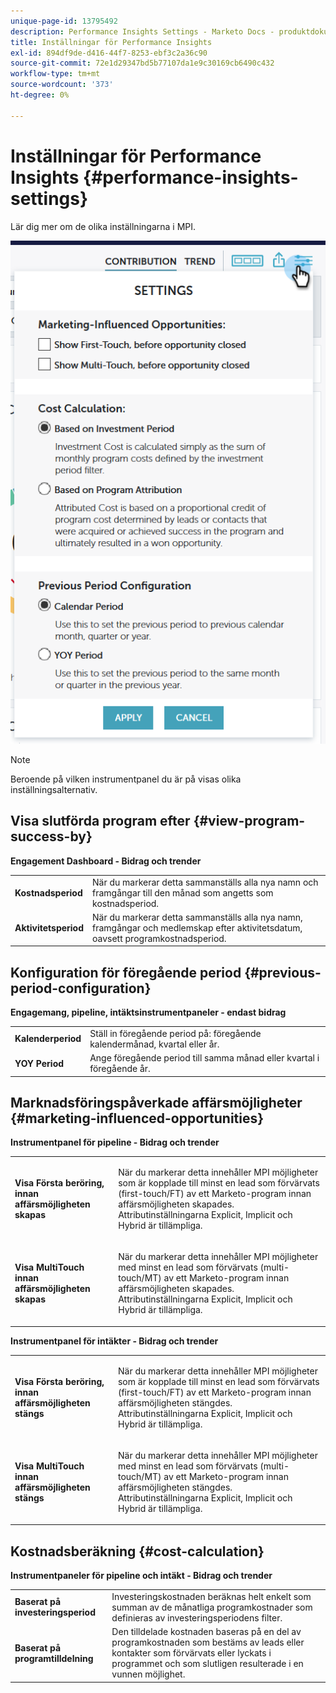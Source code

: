 ```yaml
---
unique-page-id: 13795492
description: Performance Insights Settings - Marketo Docs - produktdokumentation
title: Inställningar för Performance Insights
exl-id: 894df9de-d416-44f7-8253-ebf3c2a36c90
source-git-commit: 72e1d29347bd5b77107da1e9c30169cb6490c432
workflow-type: tm+mt
source-wordcount: '373'
ht-degree: 0%

---
```


# Inställningar för Performance Insights {#performance-insights-settings}

Lär dig mer om de olika inställningarna i MPI.

![](assets/1-3.png)

>[!NOTE]
>
>Beroende på vilken instrumentpanel du är på visas olika inställningsalternativ.

## Visa slutförda program efter {#view-program-success-by}

**Engagement Dashboard - Bidrag och trender**

<table> 
 <tbody> 
  <tr> 
   <td><strong>Kostnadsperiod</strong></td> 
   <td>När du markerar detta sammanställs alla nya namn och framgångar till den månad som angetts som kostnadsperiod.</td> 
  </tr> 
  <tr> 
   <td><strong>Aktivitetsperiod</strong></td> 
   <td>När du markerar detta sammanställs alla nya namn, framgångar och medlemskap efter aktivitetsdatum, oavsett programkostnadsperiod.</td> 
  </tr> 
 </tbody> 
</table>

## Konfiguration för föregående period {#previous-period-configuration}

**Engagemang, pipeline, intäktsinstrumentpaneler - endast bidrag**

<table> 
 <tbody> 
  <tr> 
   <td><strong>Kalenderperiod</strong></td> 
   <td>Ställ in föregående period på: föregående kalendermånad, kvartal eller år.</td> 
  </tr> 
  <tr> 
   <td><strong>YOY Period</strong></td> 
   <td>Ange föregående period till samma månad eller kvartal i föregående år.</td> 
  </tr> 
 </tbody> 
</table>

## Marknadsföringspåverkade affärsmöjligheter {#marketing-influenced-opportunities}

**Instrumentpanel för pipeline - Bidrag och trender**

<table> 
 <tbody> 
  <tr> 
   <td><strong>Visa Första beröring, innan affärsmöjligheten skapas</strong></td> 
   <td><p>När du markerar detta innehåller MPI möjligheter som är kopplade till minst en lead som förvärvats (first-touch/FT) av ett Marketo-program innan affärsmöjligheten skapades. Attributinställningarna Explicit, Implicit och Hybrid är tillämpliga.</p></td> 
  </tr> 
  <tr> 
   <td><strong>Visa MultiTouch innan affärsmöjligheten skapas</strong></td> 
   <td><p>När du markerar detta innehåller MPI möjligheter med minst en lead som förvärvats (multi-touch/MT) av ett Marketo-program innan affärsmöjligheten skapades. Attributinställningarna Explicit, Implicit och Hybrid är tillämpliga.</p></td> 
  </tr> 
 </tbody> 
</table>

**Instrumentpanel för intäkter - Bidrag och trender**

<table> 
 <tbody> 
  <tr> 
   <td><strong>Visa Första beröring, innan affärsmöjligheten stängs</strong></td> 
   <td><p>När du markerar detta innehåller MPI möjligheter som är kopplade till minst en lead som förvärvats (first-touch/FT) av ett Marketo-program innan affärsmöjligheten stängdes. Attributinställningarna Explicit, Implicit och Hybrid är tillämpliga.</p></td> 
  </tr> 
  <tr> 
   <td><strong>Visa MultiTouch innan affärsmöjligheten stängs</strong></td> 
   <td><p>När du markerar detta innehåller MPI möjligheter med minst en lead som förvärvats (multi-touch/MT) av ett Marketo-program innan affärsmöjligheten stängdes. Attributinställningarna Explicit, Implicit och Hybrid är tillämpliga.</p></td> 
  </tr> 
 </tbody> 
</table>

## Kostnadsberäkning {#cost-calculation}

**Instrumentpaneler för pipeline och intäkt - Bidrag och trender**

<table> 
 <tbody> 
  <tr> 
   <td><strong>Baserat på investeringsperiod</strong></td> 
   <td>Investeringskostnaden beräknas helt enkelt som summan av de månatliga programkostnader som definieras av investeringsperiodens filter.</td> 
  </tr> 
  <tr> 
   <td><strong>Baserat på programtilldelning</strong></td> 
   <td>Den tilldelade kostnaden baseras på en del av programkostnaden som bestäms av leads eller kontakter som förvärvats eller lyckats i programmet och som slutligen resulterade i en vunnen möjlighet.</td> 
  </tr> 
 </tbody> 
</table>
